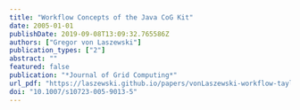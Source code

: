 ```yaml
---
title: "Workflow Concepts of the Java CoG Kit"
date: 2005-01-01
publishDate: 2019-09-08T13:09:32.765586Z
authors: ["Gregor von Laszewski"]
publication_types: ["2"]
abstract: ""
featured: false
publication: "*Journal of Grid Computing*"
url_pdf: "https://laszewski.github.io/papers/vonLaszewski-workflow-taylor-anl.pdf"
doi: "10.1007/s10723-005-9013-5"
---
```


